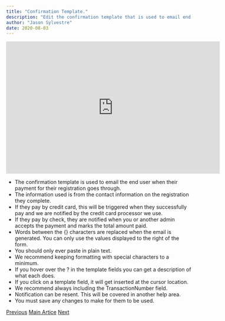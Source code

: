 ```yaml
---
title: "Confirmation Template."
description: "Edit the confirmation template that is used to email end users."
author: "Jason Sylvestre"
date: 2020-08-03
---
```


<iframe id="kaltura_player" src="https://cdnapisec.kaltura.com/p/1770401/sp/177040100/embedIframeJs/uiconf_id/29032722/partner_id/1770401?iframeembed=true&playerId=kaltura_player&entry_id=0_xuyy679j&flashvars[mediaProtocol]=rtmp&amp;flashvars[streamerType]=rtmp&amp;flashvars[streamerUrl]=rtmp://www.kaltura.com:1935&amp;flashvars[rtmpFlavors]=1&amp;flashvars[localizationCode]=en&amp;flashvars[leadWithHTML5]=true&amp;flashvars[sideBarContainer.plugin]=true&amp;flashvars[sideBarContainer.position]=left&amp;flashvars[sideBarContainer.clickToClose]=true&amp;flashvars[chapters.plugin]=true&amp;flashvars[chapters.layout]=vertical&amp;flashvars[chapters.thumbnailRotator]=false&amp;flashvars[streamSelector.plugin]=true&amp;flashvars[EmbedPlayer.SpinnerTarget]=videoHolder&amp;flashvars[dualScreen.plugin]=true&amp;flashvars[Kaltura.addCrossoriginToIframe]=true&amp;&wid=0_y37zxyj9" width="580" height="360" allowfullscreen webkitallowfullscreen mozAllowFullScreen allow="autoplay *; fullscreen *; encrypted-media *" sandbox="allow-forms allow-same-origin allow-scripts allow-top-navigation allow-pointer-lock allow-popups allow-modals allow-orientation-lock allow-popups-to-escape-sandbox allow-presentation allow-top-navigation-by-user-activation" frameborder="0" title="Kaltura Player"></iframe>

- The confirmation template is used to email the end user when their payment for their registration goes through.
- The information used is from the contact information on the registration they complete.
- If they pay by credit card, this will be triggered when they successfully pay and we are notified by the credit card processor we use.
- If they pay by check, they are notified when you or another admin accepts the payment and marks the total amount paid.
- Words between the {} characters are replaced when the email is generated. You can only use the values displayed to the right of the form.
- You should only ever paste in plain text.
- We recommend keeping formatting with special characters to a minimum.
- If you hover over the ? in the template fields you can get a description of what each does.
- If you click on a template field, it will get inserted at the cursor location.
- We recommend always including the TransactionNumber field.
- Notification can be resent. This will be covered in another help area.
- You must save any changes to make for them to be used.

<div class="markdown-nav"><a href="/documentation/registration/questions" class="btn btn-outline btn-error"> Previous</a> <a href="/documentation/registration/getting-started" class="btn btn-outline btn-error">Main Artice</a>  <a href="/documentation/registration/coupons" class="btn btn-outline btn-error">Next </a></div>
